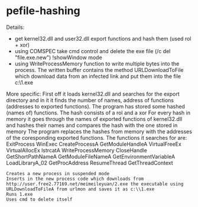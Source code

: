 # pefile-hashing

Details:
- get kernel32.dll and user32.dll export functions and hash them (used rol + xor)
- using COMSPEC take cmd control and delete the exe file  (/c del "file.exe.new") !showWindow mode
- using WriteProcessMemory function to write multiple bytes into the process. The written buffer contains the method URLDownloadToFile which download data from an infected link and put them into the file  c:\\1.exe

More specific:
    First off it loads kernel32.dll and searches for the export directory and in it it finds the number of names, address of functions (addresses to exported functions).
    The program has stored some hashed (names of) functions.
    The hash consists of a rol and a xor
    For every hash in memory it goes through the names of exported functions of kernel32.dll and hashes their names and compares the hash with the one stored in memory
    The program replaces the hashes from memory with the addresses of the coresponding exported functions.
    The functions it searches for are:
    ExitProcess
    WinExec
    CreateProcessA
    GetModuleHandleA
    VirtualFreeEx
    VirtualAllocEx
    lstrcatA
    WriteProcessMemory
    CloseHandle
    GetShortPathNameA
    GetModuleFileNameA
    GetEnvironmentVariableA
    LoadLibraryA_02
    GetProcAddress
    ResumeThread
    GetThreadContext
    
    Creates a new process in suspended mode
    Inserts in the new process code which downloads from http://user.free2.77169.net/meimeileyuan/2.exe the executable using URLDownloadToFileA from urlmon and saves it as c:\\1.exe
    Runs 1.exe
    Uses cmd to delete itself
